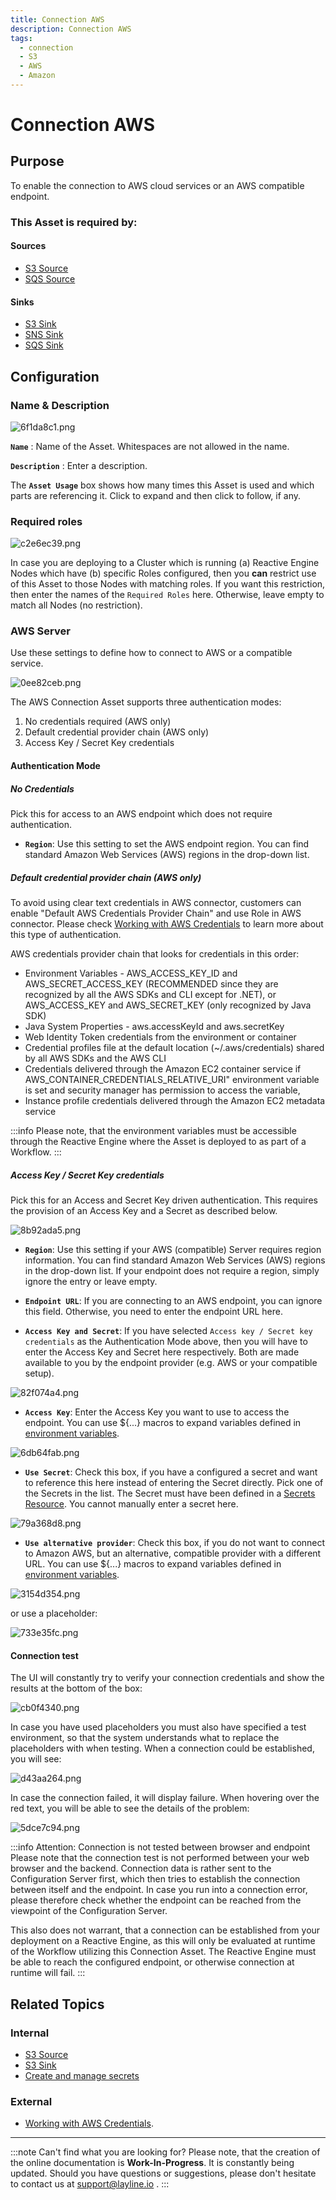 ```yaml
---
title: Connection AWS
description: Connection AWS
tags:
  - connection
  - S3
  - AWS
  - Amazon
---
```


# Connection AWS

## Purpose

To enable the connection to AWS cloud services or an AWS compatible endpoint. 

### This Asset is required by:

#### Sources
* [S3 Source](/docs/assets/sources/asset-source-s3)
* [SQS Source](/docs/assets/sources/asset-source-sqs)
 
#### Sinks
* [S3 Sink](/docs/assets/sinks/asset-sink-s3)
* [SNS Sink](/docs/assets/sinks/asset-sink-sns)
* [SQS Sink](/docs/assets/sinks/asset-sink-sqs)

## Configuration

### Name & Description

![6f1da8c1.png](.asset-connection-aws_images/6f1da8c1.png "Name & Description (Connection AWS)")

**`Name`** : Name of the Asset. Whitespaces are not allowed in the name.

**`Description`** : Enter a description.

The **`Asset Usage`** box shows how many times this Asset is used and which parts are referencing it. Click to expand and then click to follow, if any.

### Required roles

![c2e6ec39.png](.asset-connection-aws_images/c2e6ec39.png "Required Roles (Connection AWS)")

In case you are deploying to a Cluster which is running (a) Reactive Engine Nodes which have (b) specific Roles configured, then you **can** restrict use of this Asset to those Nodes with matching roles.
If you want this restriction, then enter the names of the `Required Roles` here. Otherwise, leave empty to match all Nodes (no restriction).


### AWS Server

Use these settings to define how to connect to AWS or a compatible service.

![0ee82ceb.png](.asset-connection-aws_images/0ee82ceb.png "Server Settings (Connection AWS)")

The AWS Connection Asset supports three authentication modes:

1. No credentials required (AWS only)
2. Default credential provider chain (AWS only)
3. Access Key / Secret Key credentials 

#### Authentication Mode

##### No Credentials

Pick this for access to an AWS endpoint which does not require authentication.

* **`Region`**: 
Use this setting to set the AWS endpoint region.
You can find standard Amazon Web Services (AWS) regions in the drop-down list.

##### Default credential provider chain (AWS only)

To avoid using clear text credentials in AWS connector, customers can enable "Default AWS Credentials Provider Chain" and use Role in AWS connector.
Please check [Working with AWS Credentials](https://docs.aws.amazon.com/sdk-for-java/v1/developer-guide/credentials.html) to learn more about this type of authentication.

AWS credentials provider chain that looks for credentials in this order:
* Environment Variables - AWS_ACCESS_KEY_ID and AWS_SECRET_ACCESS_KEY (RECOMMENDED since they are recognized by all the AWS SDKs and CLI except for .NET), or AWS_ACCESS_KEY and AWS_SECRET_KEY (only recognized by Java SDK)
* Java System Properties - aws.accessKeyId and aws.secretKey
* Web Identity Token credentials from the environment or container
* Credential profiles file at the default location (~/.aws/credentials) shared by all AWS SDKs and the AWS CLI
* Credentials delivered through the Amazon EC2 container service if AWS_CONTAINER_CREDENTIALS_RELATIVE_URI" environment variable is set and security manager has permission to access the variable,
* Instance profile credentials delivered through the Amazon EC2 metadata service

:::info
Please note, that the environment variables must be accessible through the Reactive Engine where the Asset is deployed to as part of a Workflow.
:::

##### Access Key / Secret Key credentials

Pick this for an Access and Secret Key driven authentication.
This requires the provision of an Access Key and a Secret as described below.

![8b92ada5.png](.asset-connection-aws_images/8b92ada5.png "Authentication Mode (Connection AWS)")

* **`Region`**: 
Use this setting if your AWS (compatible) Server requires region information. 
You can find standard Amazon Web Services (AWS) regions in the drop-down list.
If your endpoint does not require a region, simply ignore the entry or leave empty.

* **`Endpoint URL`**: 
If you are connecting to an AWS endpoint, you can ignore this field. 
Otherwise, you need to enter the endpoint URL here.

* **`Access Key and Secret`**:
If you have selected `Access key / Secret key credentials` as the Authentication Mode above,
then you will have to enter the Access Key and Secret here respectively.
Both are made available to you by the endpoint provider (e.g. AWS or your compatible setup).

![82f074a4.png](.asset-connection-aws_images/82f074a4.png "Access Key and Secret - manual entry (Connection AWS)")

* **`Access Key`**: Enter the Access Key you want to use to access the endpoint. 
You can use ${...} macros to expand variables defined in [environment variables](/docs/assets/resources/asset-resource-environment). 

![6db64fab.png](.asset-connection-aws_images/6db64fab.png "Access Key as placeholder")

* **`Use Secret`**: Check this box, if you have a configured a secret and want to reference this here
instead of entering the Secret directly.
Pick one of the Secrets in the list. The Secret must have been defined in a [Secrets Resource](/docs/assets/resources/asset-resource-secret).
You cannot manually enter a secret here.

![79a368d8.png](.asset-connection-aws_images/79a368d8.png "Use Secret (Connection AWS)")

* **`Use alternative provider`**: 
Check this box, if you do not want to connect to Amazon AWS, but an alternative, compatible provider with a different URL.
You can use ${...} macros to expand variables defined in [environment variables](/docs/assets/resources/asset-resource-environment).

![3154d354.png](.asset-connection-aws_images/3154d354.png "Use alternative provider (Connection AWS)")

or use a placeholder:

![733e35fc.png](.asset-connection-aws_images/733e35fc.png "Use alternative provider with placeholder (Connection AWS)")

#### Connection test

The UI will constantly try to verify your connection credentials and show the results at the bottom of the box:

![cb0f4340.png](.asset-connection-aws_images/cb0f4340.png "Connection testing in progress (Connection AWS)")

In case you have used placeholders you must also have specified a test environment, so that the system understands what to replace the placeholders with when testing.
When a connection could be established, you will see:

![d43aa264.png](.asset-connection-aws_images/d43aa264.png "Connection successful (Connection AWS)")

In case the connection failed, it will display failure. When hovering over the red text, you will be able to see the details of the problem:

![5dce7c94.png](.asset-connection-aws_images/5dce7c94.png "Connection failed (Connection AWS)")

:::info Attention: Connection is not tested between browser and endpoint
Please note that the connection test is not performed between your web browser and the backend.
Connection data is rather sent to the Configuration Server first, which then tries to establish the connection between itself and the endpoint.
In case you run into a connection error, please therefore check whether the endpoint can be reached from the viewpoint of the Configuration Server.

This also does not warrant, that a connection can be established from your deployment on a Reactive Engine, as this will only be evaluated at runtime of the Workflow utilizing this Connection Asset.
The Reactive Engine must be able to reach the configured endpoint, or otherwise connection at runtime will fail.
:::

## Related Topics

### Internal
* [S3 Source](/docs/assets/sources/asset-source-s3)
* [S3 Sink](/docs/assets/sinks/asset-sink-s3)
* [Create and manage secrets](/docs/assets/resources/asset-resource-secret)

### External
* [Working with AWS Credentials](https://docs.aws.amazon.com/sdk-for-java/v1/developer-guide/credentials.html).


---

:::note Can't find what you are looking for?
Please note, that the creation of the online documentation is **Work-In-Progress**. It is constantly being updated.
Should you have questions or suggestions, please don't hesitate to contact us at support@layline.io .
:::
